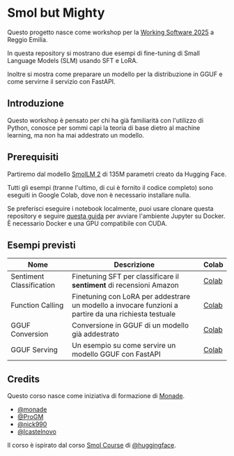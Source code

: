# Smol but Mighty

Questo progetto nasce come workshop per la [Working Software 2025](https://www.agilemovement.it/workingsoftware/) a Reggio Emilia.

In questa repository si mostrano due esempi di fine-tuning di Small Language Models (SLM) usando SFT e LoRA.

Inoltre si mostra come preparare un modello per la distribuzione in GGUF e come servirne il servizio con FastAPI.

## Introduzione
Questo workshop è pensato per chi ha già familiarità con l'utilizzo di Python, conosce per sommi capi la teoria di base dietro al machine learning, ma non ha mai addestrato un modello.


## Prerequisiti

Partiremo dal modello [SmolLM 2](https://huggingface.co/monade/SmolLM-2-135M-Instruct) di 135M parametri creato da Hugging Face.

Tutti gli esempi (tranne l'ultimo, di cui è fornito il codice completo) sono eseguiti in Google Colab, dove non è necessario installare nulla.

Se preferisci eseguire i notebook localmente, puoi usare clonare questa repository e  seguire [questa guida](https://jupyter-docker-stacks.readthedocs.io/en/latest/) per avviare l'ambiente Jupyter su Docker. È necessario Docker e una GPU compatibile con CUDA.


## Esempi previsti
| Nome | Descrizione | Colab |
|---|---|---|
| Sentiment Classification | Finetuning SFT per classificare il __sentiment__ di recensioni Amazon | [Colab](https://colab.research.google.com/github/monade/smol-but-mighty/blob/main/notebooks/01_sentiment_classification.ipynb) |
| Function Calling | Finetuning con LoRA per addestrare un modello a invocare funzioni a partire da una richiesta testuale | [Colab](https://colab.research.google.com/github/monade/smol-but-mighty/blob/main/notebooks/02_function_calling.ipynb) |
| GGUF Conversion | Conversione in GGUF di un modello già addestrato | [Colab](https://colab.research.google.com/github/monade/smol-but-mighty/blob/main/notebooks/03_gguf_conversion.ipynb) |
| GGUF Serving | Un esempio su come servire un modello GGUF con FastAPI | [Colab](https://colab.research.google.com/github/monade/smol-but-mighty/blob/main/notebooks/04_gguf_serving.ipynb) |


## Credits

Questo corso nasce come iniziativa di formazione di [Monade](https://monade.io).

- [@monade](https://github.com/monade)
- [@ProGM](https://github.com/ProGM)
- [@nick990](https://github.com/nick990)
- [@lcastelnovo](https://github.com/lcastelnovo)

Il corso è ispirato dal corso [Smol Course](https://github.com/huggingface/smol-course) di [@huggingface](https://github.com/huggingface).
